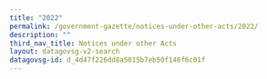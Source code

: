 ```yaml
---
title: "2022"
permalink: /government-gazette/notices-under-other-acts/2022/
description: ""
third_nav_title: Notices under other Acts
layout: datagovsg-v2-search
datagovsg-id: d_4d47f226dd8a5015b7eb50f146f6c01f
---
```


